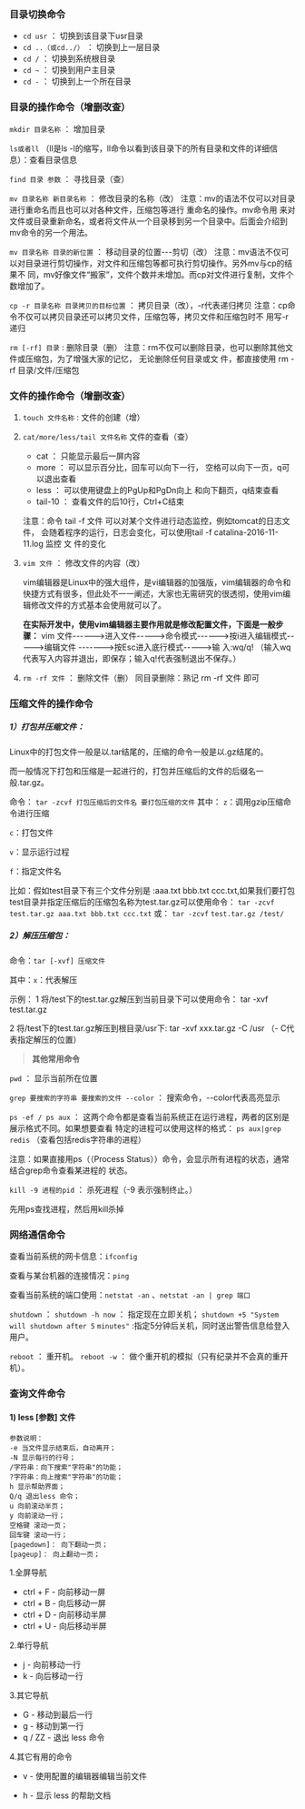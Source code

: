 ### 目录切换命令

- `cd usr` ： 切换到该目录下usr目录
- `cd ..（或cd../）` ： 切换到上一层目录
- `cd /` ： 切换到系统根目录
- `cd ~` ： 切换到用户主目录
- `cd -` ： 切换到上一个所在目录

### 目录的操作命令（增删改查）

`mkdir 目录名称` ： 增加目录

`ls或者ll` （ll是ls -l的缩写，ll命令以看到该目录下的所有目录和文件的详细信息）：查看目录信息

`find 目录 参数` ： 寻找目录（查）

`mv 目录名称 新目录名称` ： 修改目录的名称（改）
注意：mv的语法不仅可以对目录进行重命名而且也可以对各种文件，压缩包等进行 重命名的操作。mv命令用
来对文件或目录重新命名，或者将文件从一个目录移到另一个目录中。后面会介绍到mv命令的另一个用法。

`mv 目录名称 目录的新位置` ： 移动目录的位置---剪切（改）
注意：mv语法不仅可以对目录进行剪切操作，对文件和压缩包等都可执行剪切操作。另外mv与cp的结果不
同，mv好像文件“搬家”，文件个数并未增加。而cp对文件进行复制，文件个数增加了。

`cp -r 目录名称 目录拷贝的目标位置` ： 拷贝目录（改），-r代表递归拷贝
注意：cp命令不仅可以拷贝目录还可以拷贝文件，压缩包等，拷贝文件和压缩包时不 用写-r递归

`rm [-rf] 目录` : 删除目录（删）
注意：rm不仅可以删除目录，也可以删除其他文件或压缩包，为了增强大家的记忆， 无论删除任何目录或文
件，都直接使用 rm -rf 目录/文件/压缩包

### 文件的操作命令（增删改查）

1. `touch 文件名称` : 文件的创建（增）

2. `cat/more/less/tail 文件名称` 文件的查看（查）

   - cat ： 只能显示最后一屏内容
   - more ： 可以显示百分比，回车可以向下一行， 空格可以向下一页，q可以退出查看
   - less ： 可以使用键盘上的PgUp和PgDn向上 和向下翻页，q结束查看
   - tail-10 ： 查看文件的后10行，Ctrl+C结束

   注意：命令 tail -f 文件 可以对某个文件进行动态监控，例如tomcat的日志文件， 会随着程序的运行，日志会变化，可以使用tail -f catalina-2016-11-11.log 监控 文 件的变化

3. `vim 文件` ： 修改文件的内容（改）

   vim编辑器是Linux中的强大组件，是vi编辑器的加强版，vim编辑器的命令和快捷方式有很多，但此处不一一阐述，大家也无需研究的很透彻，使用vim编辑修改文件的方式基本会使用就可以了。

   **在实际开发中，使用vim编辑器主要作用就是修改配置文件，下面是一般步骤：**
   vim 文件------>进入文件----->命令模式------>按i进入编辑模式----->编辑文件 ------->按Esc进入底行模式----->输
   入:wq/q! （输入wq代表写入内容并退出，即保存；输入q!代表强制退出不保存。）

4. `rm -rf 文件` ： 删除文件（删）
   同目录删除：熟记 rm -rf 文件 即可

### 压缩文件的操作命令

##### **1）打包并压缩文件：**

Linux中的打包文件一般是以.tar结尾的，压缩的命令一般是以.gz结尾的。

而一般情况下打包和压缩是一起进行的，打包并压缩后的文件的后缀名一般.tar.gz。 

命令： `tar -zcvf 打包压缩后的文件名 要打包压缩的文件` 其中：
`z`：调用gzip压缩命令进行压缩

`c`：打包文件

`v`：显示运行过程

`f`：指定文件名

比如：假如test目录下有三个文件分别是 :aaa.txt bbb.txt ccc.txt,如果我们要打包test目录并指定压缩后的压缩包名称为test.tar.gz可以使用命令： `tar -zcvf test.tar.gz aaa.txt bbb.txt ccc.txt` 或： `tar -zcvf`
`test.tar.gz /test/`

##### **2）解压压缩包：**

命令：`tar [-xvf] 压缩文件`

其中：`x`：代表解压

示例：
1 将/test下的test.tar.gz解压到当前目录下可以使用命令： tar -xvf test.tar.gz

2 将/test下的test.tar.gz解压到根目录/usr下: tar -xvf xxx.tar.gz -C /usr （- C代表指定解压的位置）

> **其他常用命令**

`pwd` ： 显示当前所在位置

`grep 要搜索的字符串 要搜索的文件 --color` ： 搜索命令，--color代表高亮显示

`ps -ef / ps aux` ： 这两个命令都是查看当前系统正在运行进程，两者的区别是展示格式不同。如果想要查看
特定的进程可以使用这样的格式： `ps aux|grep redis` （查看包括redis字符串的进程）

注意：如果直接用ps（（Process Status））命令，会显示所有进程的状态，通常结合grep命令查看某进程的
状态。

`kill -9 进程的pid` ： 杀死进程（-9 表示强制终止。）

先用ps查找进程，然后用kill杀掉

### 网络通信命令

查看当前系统的网卡信息：`ifconfig`

查看与某台机器的连接情况：`ping`

查看当前系统的端口使用：`netstat -an` 、`netstat -an | grep 端口`

`shutdown` ： `shutdown -h now` ： 指定现在立即关机； `shutdown +5 "System will shutdown after 5`
`minutes"` :指定5分钟后关机，同时送出警告信息给登入用户。

`reboot` ： 重开机。 `reboot -w` ： 做个重开机的模拟（只有纪录并不会真的重开机）。

### 查询文件命令

#### 1) less [参数] 文件

```
参数说明：
-e 当文件显示结束后，自动离开；
-N 显示每行的行号；
/字符串：向下搜索"字符串"的功能；
?字符串：向上搜索"字符串"的功能；
h 显示帮助界面；
Q/q 退出less 命令；
u 向前滚动半页；
y 向前滚动一行；
空格键 滚动一页；
回车键 滚动一行；
[pagedown]： 向下翻动一页；
[pageup]： 向上翻动一页；
```

1.全屏导航

- ctrl + F - 向前移动一屏
- ctrl + B - 向后移动一屏
- ctrl + D - 向前移动半屏
- ctrl + U - 向后移动半屏

2.单行导航

- j - 向前移动一行
- k - 向后移动一行

3.其它导航

- G - 移动到最后一行
- g - 移动到第一行
- q / ZZ - 退出 less 命令

4.其它有用的命令

- v - 使用配置的编辑器编辑当前文件

- h - 显示 less 的帮助文档

  

